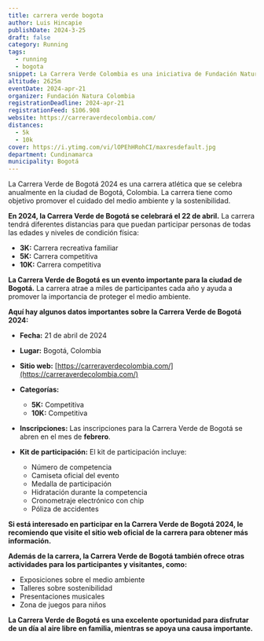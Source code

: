```yaml
---
title: carrera verde bogota
author: Luis Hincapie
publishDate: 2024-3-25
draft: false
category: Running
tags:
  - running
  - bogota
snippet: La Carrera Verde Colombia es una iniciativa de Fundación Natura, que tiene como objetivo promover el cuidado de los bosques y el agua, a través de un evento deportivo en que se trabaja unidos por los bosques con muchas empresas, instituciones públicas y privadas, cuerpos diplomáticos, familias y corredores. Esta iniciativa inició en el 2015 en Bogotá,
altitude: 2625m
eventDate: 2024-apr-21
organizer: Fundación Natura Colombia
registrationDeadline: 2024-apr-21
registrationFeed: $106.908
website: https://carreraverdecolombia.com/
distances:
  - 5k
  - 10k
cover: https://i.ytimg.com/vi/lOPEhHRohCI/maxresdefault.jpg
department: Cundinamarca
municipality: Bogotá
---
```


La Carrera Verde de Bogotá 2024 es una carrera atlética que se celebra anualmente en la ciudad de Bogotá, Colombia. La carrera tiene como objetivo promover el cuidado del medio ambiente y la sostenibilidad.

**En 2024, la Carrera Verde de Bogotá se celebrará el 22 de abril.** La carrera tendrá diferentes distancias para que puedan participar personas de todas las edades y niveles de condición física:

- **3K:** Carrera recreativa familiar
- **5K:** Carrera competitiva
- **10K:** Carrera competitiva

**La Carrera Verde de Bogotá es un evento importante para la ciudad de Bogotá.** La carrera atrae a miles de participantes cada año y ayuda a promover la importancia de proteger el medio ambiente.

**Aquí hay algunos datos importantes sobre la Carrera Verde de Bogotá 2024:**

- **Fecha:** 21 de abril de 2024
- **Lugar:** Bogotá, Colombia
- **Sitio web:** [https://carreraverdecolombia.com/](https://carreraverdecolombia.com/)
- **Categorías:**

  - **5K:** Competitiva
  - **10K:** Competitiva

- **Inscripciones:** Las inscripciones para la Carrera Verde de Bogotá se abren en el mes de **febrero**.

- **Kit de participación:** El kit de participación incluye:
  - Número de competencia
  - Camiseta oficial del evento
  - Medalla de participación
  - Hidratación durante la competencia
  - Cronometraje electrónico con chip
  - Póliza de accidentes

**Si está interesado en participar en la Carrera Verde de Bogotá 2024, le recomiendo que visite el sitio web oficial de la carrera para obtener más información.**

**Además de la carrera, la Carrera Verde de Bogotá también ofrece otras actividades para los participantes y visitantes, como:**

- Exposiciones sobre el medio ambiente
- Talleres sobre sostenibilidad
- Presentaciones musicales
- Zona de juegos para niños

**La Carrera Verde de Bogotá es una excelente oportunidad para disfrutar de un día al aire libre en familia, mientras se apoya una causa importante.**
